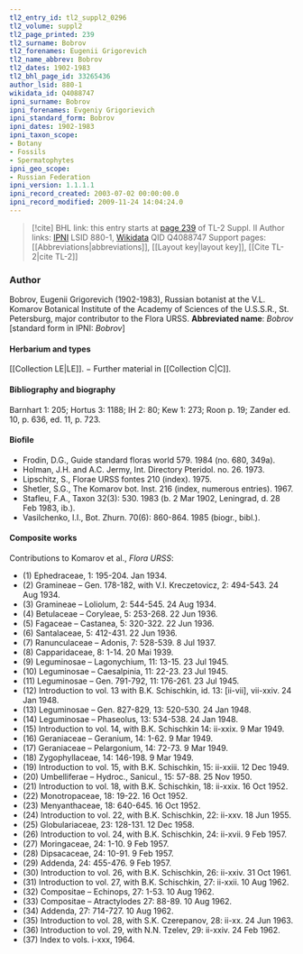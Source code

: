 ```yaml
---
tl2_entry_id: tl2_suppl2_0296
tl2_volume: suppl2
tl2_page_printed: 239
tl2_surname: Bobrov
tl2_forenames: Eugenii Grigorevich
tl2_name_abbrev: Bobrov
tl2_dates: 1902-1983
tl2_bhl_page_id: 33265436
author_lsid: 880-1
wikidata_id: Q4088747
ipni_surname: Bobrov
ipni_forenames: Evgeniy Grigorievich
ipni_standard_form: Bobrov
ipni_dates: 1902-1983
ipni_taxon_scope: 
- Botany
- Fossils
- Spermatophytes
ipni_geo_scope: 
- Russian Federation
ipni_version: 1.1.1.1
ipni_record_created: 2003-07-02 00:00:00.0
ipni_record_modified: 2009-11-24 14:04:24.0
---
```


> [!cite] BHL link: this entry starts at [page 239](https://www.biodiversitylibrary.org/page/33265436) of TL-2 Suppl. II
> Author links: [IPNI](https://www.ipni.org/a/880-1) LSID 880-1, [Wikidata](https://www.wikidata.org/wiki/Q4088747) QID Q4088747
> Support pages: [[Abbreviations|abbreviations]], [[Layout key|layout key]], [[Cite TL-2|cite TL-2]]

### Author

Bobrov, Eugenii Grigorevich (1902-1983), Russian botanist at the V.L. Komarov Botanical Institute of the Academy of Sciences of the U.S.S.R., St. Petersburg, major contributor to the Flora URSS. 
**Abbreviated name**: *Bobrov* \[standard form in IPNI: *Bobrov*\]

#### Herbarium and types

[[Collection LE|LE]]. − Further material in [[Collection C|C]].

#### Bibliography and biography

Barnhart 1: 205; Hortus 3: 1188; IH 2: 80; Kew 1: 273; Roon p. 19; Zander ed. 10, p. 636, ed. 11, p. 723.

#### Biofile

- Frodin, D.G., Guide standard floras world 579. 1984 (no. 680, 349a).
- Holman, J.H. and A.C. Jermy, Int. Directory Pteridol. no. 26. 1973.
- Lipschitz, S., Florae URSS fontes 210 (index). 1975.
- Shetler, S.G., The Komarov bot. Inst. 216 (index, numerous entries). 1967.
- Stafleu, F.A., Taxon 32(3): 530. 1983 (b. 2 Mar 1902, Leningrad, d. 28 Feb 1983, ib.).
- Vasilchenko, I.I., Bot. Zhurn. 70(6): 860-864. 1985 (biogr., bibl.).

#### Composite works

Contributions to Komarov et al., *Flora URSS*:
- (1) Ephedraceae, 1: 195-204. Jan 1934.
- (2) Gramineae – Gen. 178-182, with V.I. Kreczetovicz, 2: 494-543. 24 Aug 1934.
- (3) Gramineae – Loliolum, 2: 544-545. 24 Aug 1934.
- (4) Betulaceae – Coryleae, 5: 253-268. 22 Jun 1936.
- (5) Fagaceae – Castanea, 5: 320-322. 22 Jun 1936.
- (6) Santalaceae, 5: 412-431. 22 Jun 1936.
- (7) Ranunculaceae – Adonis, 7: 528-539. 8 Jul 1937.
- (8) Capparidaceae, 8: 1-14. 20 Mai 1939.
- (9) Leguminosae – Lagonychium, 11: 13-15. 23 Jul 1945.
- (10) Leguminosae – Caesalpinia, 11: 22-23. 23 Jul 1945.
- (11) Leguminosae – Gen. 791-792, 11: 176-261. 23 Jul 1945.
- (12) Introduction to vol. 13 with B.K. Schischkin, id. 13: \[ii-vii\], vii-xxiv. 24 Jan 1948.
- (13) Leguminosae – Gen. 827-829, 13: 520-530. 24 Jan 1948.
- (14) Leguminosae – Phaseolus, 13: 534-538. 24 Jan 1948.
- (15) Introduction to vol. 14, with B.K. Schischkin 14: ii-xxix. 9 Mar 1949.
- (16) Geraniaceae – Geranium, 14: 1-62. 9 Mar 1949.
- (17) Geraniaceae – Pelargonium, 14: 72-73. 9 Mar 1949.
- (18) Zygophyllaceae, 14: 146-198. 9 Mar 1949.
- (19) Introduction to vol. 15, with B.K. Schischkin, 15: ii-xxiii. 12 Dec 1949.
- (20) Umbelliferae – Hydroc., Sanicul., 15: 57-88. 25 Nov 1950.
- (21) Introduction to vol. 18, with B.K. Schischkin, 18: ii-xxix. 16 Oct 1952.
- (22) Monotropaceae, 18: 19-22. 16 Oct 1952.
- (23) Menyanthaceae, 18: 640-645. 16 Oct 1952.
- (24) Introduction to vol. 22, with B.K. Schischkin, 22: ii-xxv. 18 Jun 1955.
- (25) Globulariaceae, 23: 128-131. 12 Dec 1958.
- (26) Introduction to vol. 24, with B.K. Schischkin, 24: ii-xvii. 9 Feb 1957.
- (27) Moringaceae, 24: 1-10. 9 Feb 1957.
- (28) Dipsacaceae, 24: 10-91. 9 Feb 1957.
- (29) Addenda, 24: 455-476. 9 Feb 1957.
- (30) Introduction to vol. 26, with B.K. Schischkin, 26: ii-xxiv. 31 Oct 1961.
- (31) Introduction to vol. 27, with B.K. Schischkin, 27: ii-xxii. 10 Aug 1962.
- (32) Compositae – Echinops, 27: 1-53. 10 Aug 1962.
- (33) Compositae – Atractylodes 27: 88-89. 10 Aug 1962.
- (34) Addenda, 27: 714-727. 10 Aug 1962.
- (35) Introduction to vol. 28, with S.K. Czerepanov, 28: ii-xx. 24 Jun 1963.
- (36) Introduction to vol. 29, with N.N. Tzelev, 29: ii-xxiv. 24 Feb 1962.
- (37) Index to vols. i-xxx, 1964.

